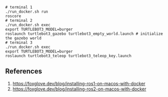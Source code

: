 ```
# terminal 1
./run_docker.sh run
roscore
# terminal 2
./run_docker.sh exec
export TURTLEBOT3_MODEL=burger
roslaunch turtlebot3_gazebo turtlebot3_empty_world.launch # initialize the gazebo world
# terminal 3
./run_docker.sh exec
export TURTLEBOT3_MODEL=burger
roslaunch turtlebot3_teleop turtlebot3_teleop_key.launch
```

## References

1. https://foxglove.dev/blog/installing-ros1-on-macos-with-docker
2. https://foxglove.dev/blog/installing-ros2-on-macos-with-docker
